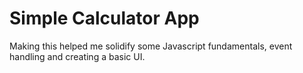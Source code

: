 # Simple Calculator App

Making this helped me solidify some Javascript fundamentals, event handling and creating a basic UI.
